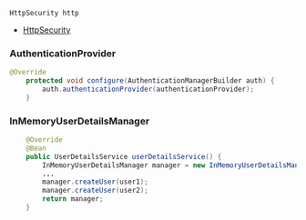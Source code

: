 

```
HttpSecurity http
```

- [HttpSecurity](https://docs.spring.io/spring-security/site/docs/current/api/org/springframework/security/config/annotation/web/builders/HttpSecurity.html)

### AuthenticationProvider

```java
@Override
    protected void configure(AuthenticationManagerBuilder auth) {
        auth.authenticationProvider(authenticationProvider);
    }
```

### InMemoryUserDetailsManager
```java
    @Override
    @Bean
    public UserDetailsService userDetailsService() {
        InMemoryUserDetailsManager manager = new InMemoryUserDetailsManager();
        ...
        manager.createUser(user1);
        manager.createUser(user2);
        return manager;
    }        
```
